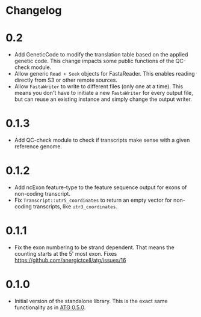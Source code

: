 # Changelog

# 0.2
- Add GeneticCode to modify the translation table based on the applied genetic code. This change impacts some public functions of the QC-check module.
- Allow generic `Read + Seek` objects for FastaReader. This enables reading directly from S3 or other remote sources.
- Allow `FastaWriter` to write to different files (only one at a time). This means you don't have to initiate a new `FastaWriter` for every output file, but can reuse an existing instance and simply change the output writer.

# 0.1.3
- Add QC-check module to check if transcripts make sense with a given reference genome.

# 0.1.2
- Add ncExon feature-type to the feature sequence output for exons of non-coding transcript.
- Fix `Transcript::utr5_coordinates` to return an empty vector for non-coding transcripts, like `utr3_coordinates`.

# 0.1.1
- Fix the exon numbering to be strand dependent. That means the counting starts at the 5' most exon. Fixes https://github.com/anergictcell/atg/issues/16

# 0.1.0
- Initial version of the standalone library. This is the exact same functionality as in [ATG 0.5.0](https://crates.io/crates/atg/0.5.0).